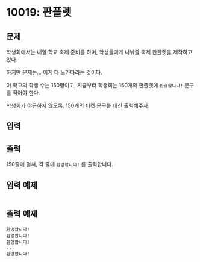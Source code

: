 # 10019: 판플렛

## 문제
학생회에서는 내일 학교 축제 준비를 하며, 학생들에게 나눠줄 축제 판플렛을 제작하고 있다.

하지만 문제는... 이게 다 노가다라는 것이다.

이 학교의 학생 수는 150명이고, 지금부터 학생회는 150개의 판플렛에 `환영합니다!` 문구를 적어야 한다.

학생회가 야근하지 않도록, 150개의 티켓 문구를 대신 출력해주자.

## 입력
## 출력
150줄에 걸쳐, 각 줄에 `환영합니다!` 를 출력합니다.

## 입력 예제
```
```

## 출력 예제
```
환영합니다!
환영합니다!
환영합니다!
...
환영합니다!
```
